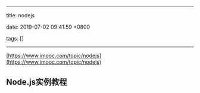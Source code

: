 
---

title: nodejs

date: 2019-07-02 09:41:59 +0800

tags: []

---
[https://www.imooc.com/topic/nodejs](https://www.imooc.com/topic/nodejs)
<a name="bCqML"></a>
## Node.js实例教程

